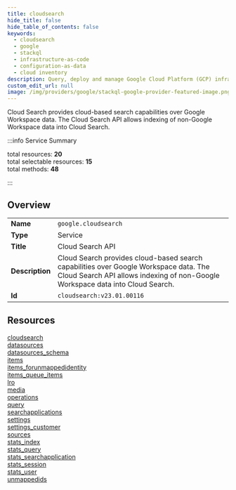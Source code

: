 ```yaml
---
title: cloudsearch
hide_title: false
hide_table_of_contents: false
keywords:
  - cloudsearch
  - google
  - stackql
  - infrastructure-as-code
  - configuration-as-data
  - cloud inventory
description: Query, deploy and manage Google Cloud Platform (GCP) infrastructure and resources using SQL
custom_edit_url: null
image: /img/providers/google/stackql-google-provider-featured-image.png
---
```

Cloud Search provides cloud-based search capabilities over Google Workspace data. The Cloud Search API allows indexing of non-Google Workspace data into Cloud Search.  
    
:::info Service Summary

<div class="row">
<div class="providerDocColumn">
<span>total resources:&nbsp;<b>20</b></span><br />
<span>total selectable resources:&nbsp;<b>15</b></span><br />
<span>total methods:&nbsp;<b>48</b></span><br />
</div>
</div>

:::

## Overview
<table><tbody>
<tr><td><b>Name</b></td><td><code>google.cloudsearch</code></td></tr>
<tr><td><b>Type</b></td><td>Service</td></tr>
<tr><td><b>Title</b></td><td>Cloud Search API</td></tr>
<tr><td><b>Description</b></td><td>Cloud Search provides cloud-based search capabilities over Google Workspace data. The Cloud Search API allows indexing of non-Google Workspace data into Cloud Search.</td></tr>
<tr><td><b>Id</b></td><td><code>cloudsearch:v23.01.00116</code></td></tr>
</tbody></table>

## Resources
<div class="row">
<div class="providerDocColumn">
<a href="/providers/google/cloudsearch/cloudsearch/">cloudsearch</a><br />
<a href="/providers/google/cloudsearch/datasources/">datasources</a><br />
<a href="/providers/google/cloudsearch/datasources_schema/">datasources_schema</a><br />
<a href="/providers/google/cloudsearch/items/">items</a><br />
<a href="/providers/google/cloudsearch/items_forunmappedidentity/">items_forunmappedidentity</a><br />
<a href="/providers/google/cloudsearch/items_queue_items/">items_queue_items</a><br />
<a href="/providers/google/cloudsearch/lro/">lro</a><br />
<a href="/providers/google/cloudsearch/media/">media</a><br />
<a href="/providers/google/cloudsearch/operations/">operations</a><br />
<a href="/providers/google/cloudsearch/query/">query</a><br />
</div>
<div class="providerDocColumn">
<a href="/providers/google/cloudsearch/searchapplications/">searchapplications</a><br />
<a href="/providers/google/cloudsearch/settings/">settings</a><br />
<a href="/providers/google/cloudsearch/settings_customer/">settings_customer</a><br />
<a href="/providers/google/cloudsearch/sources/">sources</a><br />
<a href="/providers/google/cloudsearch/stats_index/">stats_index</a><br />
<a href="/providers/google/cloudsearch/stats_query/">stats_query</a><br />
<a href="/providers/google/cloudsearch/stats_searchapplication/">stats_searchapplication</a><br />
<a href="/providers/google/cloudsearch/stats_session/">stats_session</a><br />
<a href="/providers/google/cloudsearch/stats_user/">stats_user</a><br />
<a href="/providers/google/cloudsearch/unmappedids/">unmappedids</a><br />
</div>
</div>
